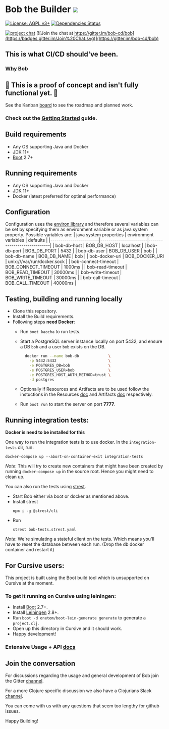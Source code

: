 # Bob the Builder [![](https://github.com/bob-cd/bob/workflows/Test-and-Publish/badge.svg)](https://github.com/bob-cd/bob/actions?query=workflow%3ATest-and-Publish)

[![License: AGPL v3+](https://img.shields.io/badge/license-AGPL%20v3%2B-blue.svg)](http://www.gnu.org/licenses/agpl-3.0)
[![Dependencies Status](https://versions.deps.co/bob-cd/bob/status.png)](https://versions.deps.co/bob-cd/bob)

[![project chat](https://img.shields.io/badge/slack-join_chat-brightgreen.svg)](https://clojurians.slack.com/messages/CPBAYJJF6)
[![Join the chat at https://gitter.im/bob-cd/bob](https://badges.gitter.im/Join%20Chat.svg)](https://gitter.im/bob-cd/bob)

## This is what CI/CD should've been.

### [Why](https://bob-cd.github.io/bob/why-bob) Bob

## 🚧 This is a proof of concept and isn't fully functional yet. 🚧
See the Kanban [board](https://github.com/bob-cd/bob/projects/1) to see the roadmap and planned work.

### Check out the [Getting Started](https://bob-cd.github.io/bob/getting_started) guide.

## Build requirements
- Any OS supporting Java and Docker
- JDK 11+
- [Boot](https://boot-clj.com/) 2.7+

## Running requirements
- Any OS supporting Java and Docker
- JDK 11+
- Docker (latest preferred for optimal performance)

## Configuration
Configuration uses the [environ library](https://github.com/weavejester/environ) and therefore several variables can be
set by specifying them as environment variable or as java system property. Possible variables are:
| java system properties | environment variables | defaults                    |
|------------------------|-----------------------|-----------------------------|
| bob-db-host            | BOB_DB_HOST           | localhost                   |
| bob-db-port            | BOB_DB_PORT           | 5432                        |
| bob-db-user            | BOB_DB_USER           | bob                         |
| bob-db-name            | BOB_DB_NAME           | bob                         |
| bob-docker-uri         | BOB_DOCKER_URI        | unix:///var/run/docker.sock |
| bob-connect-timeout    | BOB_CONNECT_TIMEOUT   | 1000ms                      |
| bob-read-timeout       | BOB_READ_TIMEOUT      | 30000ms                     |
| bob-write-timeout      | BOB_WRITE_TIMEOUT     | 30000ms                     |
| bob-call-timeout       | BOB_CALL_TIMEOUT      | 40000ms                     |

## Testing, building and running locally
- Clone this repository.
- Install the Build requirements.
- Following steps **need Docker**:
    - Run `boot kaocha` to run tests.
    - Start a PostgreSQL server instance locally on port 5432, and ensure a DB `bob` and a user `bob` exists on the DB.

      ```bash
        docker run --name bob-db             \
          -p 5432:5432                       \
          -e POSTGRES_DB=bob                 \
          -e POSTGRES_USER=bob               \
          -e POSTGRES_HOST_AUTH_METHOD=trust \
          -d postgres
      ```
    - Optionally if Resources and Artifacts are to be used follow the instuctions in the Resources [doc](https://bob-cd.github.io/bob/concepts/resource) and Artifacts [doc](https://bob-cd.github.io/bob/concepts/artifact) respectively.
    - Run `boot run` to start the server on port **7777**.

## Running integration tests:

**Docker is need to be installed for this**

One way to run the integration tests is to use docker. In the `integration-tests` dir, run:

`docker-compose up --abort-on-container-exit integration-tests`

*Note*: This will try to create new containers that might have been created by running `docker-compose up` in the source root. Hence you might need to clean up.

You can also run the tests using [strest](https://www.npmjs.com/package/@strest/cli).

- Start Bob either via boot or docker as mentioned above.
- Install strest
  ```
  npm i -g @strest/cli
  ```
- Run
  ```
  strest bob-tests.strest.yaml
  ```

*Note*: We're simulating a stateful client on the tests. Which means you'll have to reset the database between each run. (Drop the db docker container and restart it)

## For Cursive users:
This project is built using the Boot build tool which is unsupported on Cursive at the moment.

### To get it running on Cursive using leiningen:
- Install [Boot](https://boot-clj.com/) 2.7+.
- Install [Leiningen](https://leiningen.org/) 2.8+.
- Run `boot -d onetom/boot-lein-generate generate` to generate a `project.clj`.
- Open up this directory in Cursive and it should work.
- Happy development!

### Extensive Usage + API [docs](https://bob-cd.github.io/bob)

## Join the conversation

For discussions regarding the usage and general development of Bob join the Gitter [channel](https://gitter.im/bob-cd/bob).

For a more Clojure specific discussion we also have a Clojurians Slack [channel](https://clojurians.slack.com/messages/CPBAYJJF6).

You can come with us with any questions that seem too lengthy for github issues.

Happy Building!
